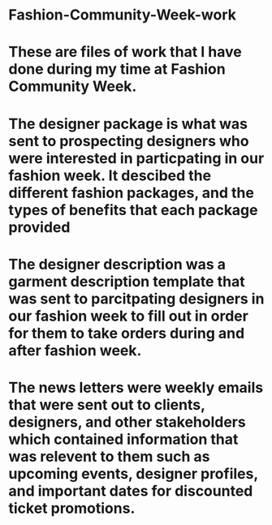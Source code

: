 # Fashion-Community-Week-work
# These are files of work that I have done during my time at Fashion Community Week. 
# The designer package is what was sent to prospecting designers who were interested in particpating in our fashion week. It descibed the different fashion packages, and the types of benefits that each package provided
# The designer description was a garment description template that was sent to parcitpating designers in our fashion week to fill out in order for them to take orders during and after fashion week.
# The news letters were weekly emails that were sent out to clients, designers, and other stakeholders which contained information that was relevent to them such as upcoming events, designer profiles, and important dates for discounted ticket promotions.
